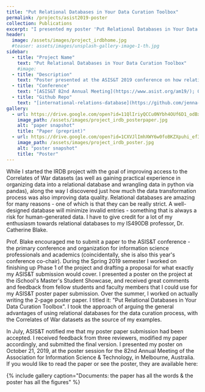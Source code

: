 ```yaml
---
title: "Put Relational Databases in Your Data Curation Toolbox"
permalink: /projects/asist2019-poster
collection: Publications
excerpt: "I presented my poster 'Put Relational Databases in Your Data Curation Toolbox' at the ASIS&T 2019 Annual Conference."
header:
  image: /assets/images/project_irdbhome.jpg
  #teaser: assets/images/unsplash-gallery-image-1-th.jpg
sidebar:
  - title: "Project Name"
    text: "Put Relational Databases in Your Data Curation Toolbox"
    #image:
  - title: "Description"
    text: "Poster presented at the ASIS&T 2019 conference on how relational databases can be useful during the data curation process. Based on work from my [IRDB project](/projects/irdb)"
  - title: "Conference"
    text: "[ASIS&T 82nd Annual Meeting](https://www.asist.org/am19/); October 19-23, 2019; Melbourne, Australia"
  - title: "Github Repo"
    text: "[international-relations-database](https://github.com/jenna-jordan/international-relations-database)"
gallery:
  - url: https://drive.google.com/open?id=11QlIriyQCCu0NYbh4OUf6D1_odBxGVb7
    image_path: /assets/images/project_irdb_posterpaper.jpg
    alt: "paper snapshot"
    title: "Paper (preprint)"
  - url: https://drive.google.com/open?id=1CXVJlImhXWY6w0foBKZXpuhi_ef3DJpx
    image_path: /assets/images/project_irdb_poster.jpg
    alt: "poster snapshot"
    title: "Poster"
---
```


While I started the IRDB project with the goal of improving access to the Correlates of War datasets (as well as gaining practical experience in organizing data into a relational database and wrangling data in python via pandas), along the way I discovered just how much the data transformation process was also improving data quality. Relational databases are amazing for many reasons - one of which is that they can be really strict. A well-designed database will minimize invalid entries - something that is always a risk for human-generated data. I have to give credit for a lot of my enthusiasm towards relational databases to my IS490DB professor, Dr. Catherine Blake.

Prof. Blake encouraged me to submit a paper to the ASIS&T conference - the primary conference and organization for information science professionals and academics (coincidentally, she is also this year's conference co-chair). During the Spring 2019 semester I worked on finishing up Phase 1 of the project and drafting a proposal for what exactly my ASIS&T submission would cover. I presented a poster on the project at the iSchool's Master's Student Showcase, and received great comments and feedback from fellow students and faculty members that I could use for my ASIS&T poster paper submission. Over the summer, I worked on actually writing the 2-page poster paper. I titled it: "Put Relational Databases in Your Data Curation Toolbox". I took the approach of arguing the general advantages of using relational databases for the data curation process, with the Correlates of War datasets as the source of my examples.

In July, ASIS&T notified me that my poster paper submission had been accepted. I received feedback from three reviewers, modified my paper accordingly, and submitted the final version. I presented my poster on October 21, 2019, at the poster session for the 82nd Annual Meeting of the Association for Information Science & Technology, in Melbourne, Australia. If you would like to read the paper or see the poster, they are available here:

{% include gallery caption="Documents: the paper has all the words & the poster has all the figures" %}
